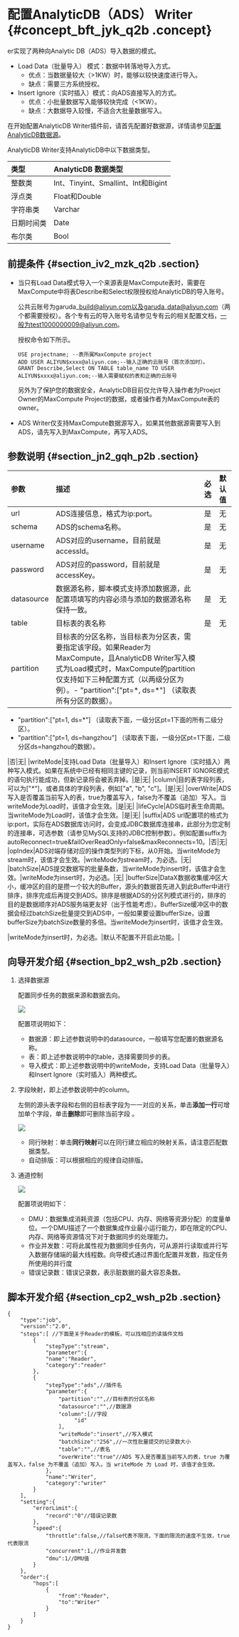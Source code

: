 # 配置AnalyticDB（ADS） Writer {#concept_bft_jyk_q2b .concept}

er实现了两种向Analytic DB（ADS）导入数据的模式。

-   Load Data（批量导入） 模式：数据中转落地导入方式。
    -   优点：当数据量较大（\>1KW）时，能够以较快速度进行导入。
    -   缺点：需要三方系统授权。
-   Insert Ignore（实时插入）模式：向ADS直接写入的方式。
    -   优点：小批量数据写入能够较快完成（<1KW）。
    -   缺点：大数据导入较慢，不适合大批量数据写入。

在开始配置AnalyticDB Writer插件前，请首先配置好数据源，详情请参见[配置AnalyticDB数据源](intl.zh-CN/使用指南/数据集成/数据源配置/配置AnalyticDB数据源.md#)。

AnalyticDB Writer支持AnalyticDB中以下数据类型。

|类型|AnalyticDB 数据类型|
|:-|:--------------|
|整数类|Int、Tinyint、Smallint、Int和Bigint|
|浮点类|Float和Double|
|字符串类|Varchar|
|日期时间类|Date|
|布尔类|Bool|

## 前提条件 {#section_iv2_mzk_q2b .section}

-   当只有Load Data模式导入一个来源表是MaxCompute表时，需要在MaxCompute中将表Describe和Select权限授权给AnalyticDB的导入账号。

    公共云账号为garuda\_build@aliyun.com以及garuda\_data@aliyun.com（两个都需要授权）。各个专有云的导入账号名请参见专有云的相关配置文档，一般为test1000000009@aliyun.com。

    授权命令如下所示。

    ```
    USE projectname; --表所属MaxCompute project
    ADD USER ALIYUN$xxxx@aliyun.com;--输入正确的云账号（首次添加时）。
    GRANT Describe,Select ON TABLE table_name TO USER ALIYUN$xxxx@aliyun.com;--输入需要赋权的表和正确的云账号
    ```

    另外为了保护您的数据安全，AnalyticDB目前仅允许导入操作者为Proejct Owner的MaxCompute Project的数据，或者操作者为MaxCompute表的owner。

-   ADS Writer仅支持MaxCompute数据源写入，如果其他数据源需要写入到ADS，请先写入到MaxCompute，再写入ADS。

## 参数说明 {#section_jn2_gqh_p2b .section}

|参数|描述|必选|默认值|
|:-|:-|:-|:--|
|url|ADS连接信息，格式为ip:port。|是|无|
|schema|ADS的schema名称。|是|无|
|username|ADS对应的username，目前就是accessId。|是|无|
|password|ADS对应的password，目前就是accessKey。|是|无|
|datasource|数据源名称，脚本模式支持添加数据源，此配置项填写的内容必须与添加的数据源名称保持一致。|是|无|
|table|目标表的表名称|是|无|
|partition|目标表的分区名称，当目标表为分区表，需要指定该字段。如果Reader为MaxCompute，且AnalyticDB Writer写入模式为Load模式时，MaxCompute的partition仅支持如下三种配置方式（以两级分区为例）。-   "partition":\["pt=\*, ds=\*"\] （读取表所有分区的数据）。
-   "partition":\["pt=1, ds=\*"\] （读取表下面，一级分区pt=1下面的所有二级分区）。
-   "partition":\["pt=1, ds=hangzhou"\] （读取表下面，一级分区pt=1下面，二级分区ds=hangzhou的数据）。

|否|无|
|writeMode|支持Load Data（批量导入）和Insert Ignore（实时插入）两种写入模式。如果在系统中已经有相同主键的记录，则当前INSERT IGNORE模式的语句执行能成功，但新记录将会被丢弃掉。|是|无|
|column|目的表字段列表，可以为\["\*"\]，或者具体的字段列表，例如\["a", "b", "c"\]。|是|无|
|overWrite|ADS写入是否覆盖当前写入的表，true为覆盖写入，false为不覆盖（追加）写入。当writeMode为Load时，该值才会生效。|是|无|
|lifeCycle|ADS临时表生命周期。当writeMode为Load时，该值才会生效。|是|无|
|suffix|ADS url配置项的格式为ip:port，实际在ADS数据库访问时，会变成JDBC数据库连接串，此部分为您定制的连接串，可选参数（请参见MySQL支持的JDBC控制参数）。例如配置suffix为autoReconnect=true&failOverReadOnly=false&maxReconnects=10。|否|无|
|opIndex|ADS对端存储对应的操作类型列的下标，从0开始。当writeMode为stream时，该值才会生效。|writeMode为stream时，为必选。|无|
|batchSize|ADS提交数据写的批量条数，当writeMode为insert时，该值才会生效。|writeMode为insert时，为必选。|无|
|bufferSize|DataX数据收集缓冲区大小，缓冲区的目的是攒一个较大的Buffer，源头的数据首先进入到此Buffer中进行排序，排序完成后再提交到ADS。排序是根据ADS的分区列模式进行的，排序的目的是数据顺序对ADS服务端更友好（出于性能考虑）。BufferSize缓冲区中的数据会经过batchSize批量提交到ADS中，一般如果要设置bufferSize，设置bufferSize为batchSize数量的多倍。当writeMode为insert时，该值才会生效。

|writeMode为insert时，为必选。|默认不配置不开启此功能。|

## 向导开发介绍 {#section_bp2_wsh_p2b .section}

1.  选择数据源

    配置同步任务的数据来源和数据去向。

    ![](http://static-aliyun-doc.oss-cn-hangzhou.aliyuncs.com/assets/img/16239/15368919547998_zh-CN.png)

    配置项说明如下：

    -   数据源：即上述参数说明中的datasource，一般填写您配置的数据源名称。
    -   表：即上述参数说明中的table，选择需要同步的表。
    -   导入模式：即上述参数说明中的writeMode，支持Load Data（批量导入）和Insert Ignore（实时插入）两种模式。
2.  字段映射，即上述参数说明中的column。

    左侧的源头表字段和右侧的目标表字段为一一对应的关系，单击**添加一行**可增加单个字段，单击**删除**即可删除当前字段 。

    ![](http://static-aliyun-doc.oss-cn-hangzhou.aliyuncs.com/assets/img/16239/15368919548002_zh-CN.png)

    -   同行映射：单击**同行映射**可以在同行建立相应的映射关系，请注意匹配数据类型。
    -   自动排版：可以根据相应的规律自动排版。
3.  通道控制

    ![](http://static-aliyun-doc.oss-cn-hangzhou.aliyuncs.com/assets/img/16221/15368919547675_zh-CN.png)

    配置项说明如下：

    -   DMU：数据集成消耗资源（包括CPU、内存、网络等资源分配）的度量单位。一个DMU描述了一个数据集成作业最小运行能力，即在限定的CPU、内存、网络等资源情况下对于数据同步的处理能力。
    -   作业并发数：可将此属性视为数据同步任务内，可从源并行读取或并行写入数据存储端的最大线程数。向导模式通过界面化配置并发数，指定任务所使用的并行度
    -   错误记录数：错误记录数，表示脏数据的最大容忍条数。

## 脚本开发介绍 {#section_cp2_wsh_p2b .section}

```
{
    "type":"job",
    "version":"2.0",
    "steps":[ //下面是关于Reader的模板，可以找相应的读插件文档
        {
            "stepType":"stream",
            "parameter":{
            "name":"Reader",
            "category":"reader"
        },
        {
            "stepType":"ads",//插件名
            "parameter":{
                "partition":"",//目标表的分区名称
                "datasource":"",//数据源
                "column":[//字段
                     "id"
                ],
                "writeMode":"insert",//写入模式
                "batchSize":"256",//一次性批量提交的记录数大小
                "table":"",//表名
                "overWrite":"true"//ADS 写入是否覆盖当前写入的表，true 为覆盖写入，false 为不覆盖（追加）写入。当 writeMode 为 Load 时，该值才会生效。
            },
            "name":"Writer",
            "category":"writer"
        }
    ],
    "setting":{
        "errorLimit":{
            "record":"0"//错误记录数
        },
        "speed":{
            "throttle":false,//false代表不限流，下面的限流的速度不生效，true代表限流
            "concurrent":1,//作业并发数
            "dmu":1//DMU值
        }
    },
    "order":{
        "hops":[
            {
                "from":"Reader",
                "to":"Writer"
            }
        ]
    }
}
```

